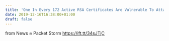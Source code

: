 ```yaml
---
title: 'One In Every 172 Active RSA Certificates Are Vulnerable To Attack'
date: 2019-12-16T16:38:00+01:00
draft: false
---
```


  
  
from News ≈ Packet Storm https://ift.tt/34sJTjC
